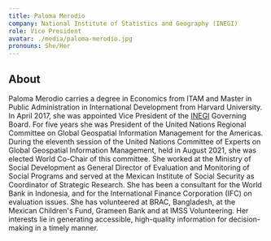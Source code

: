 ```yaml
---
title: Paloma Merodio
company: National Institute of Statistics and Geography (INEGI)
role: Vice President
avatar: ./media/paloma-merodio.jpg
pronouns: She/Her
---
```

## About

Paloma Merodio carries a degree in Economics from ITAM and Master in Public Administration in International Development from Harvard University. In April 2017, she was appointed Vice President of the [INEGI](https://en.www.inegi.org.mx/) Governing Board. For five years she was President of the United Nations Regional Committee on Global Geospatial Information Management for the Americas. During the eleventh session of the United Nations Committee of Experts on Global Geospatial Information Management, held in August 2021, she was elected World Co-Chair of this committee. She worked at the Ministry of Social Development as General Director of Evaluation and Monitoring of Social Programs and served at the Mexican Institute of Social Security as Coordinator of Strategic Research. She has been a consultant for the World Bank in Indonesia, and for the International Finance Corporation (IFC) on evaluation issues. She has volunteered at BRAC, Bangladesh, at the Mexican Children's Fund, Grameen Bank and at IMSS Volunteering. Her interests lie in generating accessible, high-quality information for decision-making in a timely manner.